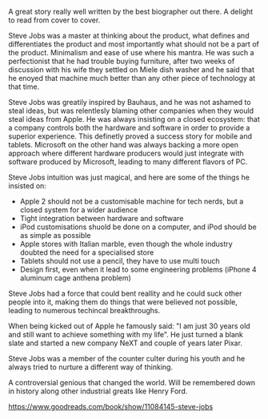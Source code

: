 A great story really well written by the best biographer out there. A delight to read from cover to cover.

Steve Jobs was a master at thinking about the product, what defines and differentiates the product and most importantly what should not be a part of the product. Minimalism and ease of use where his mantra. He was such a perfectionist that he had trouble buying furniture, after two weeks of discussion with his wife they settled on Miele dish washer and he said that he enoyed that machine much better than any other piece of technology at that time. 

Steve Jobs was greatily inspired by Bauhaus, and he was not ashamed to steal ideas, but was relentlesly blaming other companies when they would steal ideas from Apple. He was always insisting on a closed ecosystem: that a company controls both the hardware and software in order to provide a superior experience. This definetly proved a success story for mobile and tablets. Microsoft on the other hand was always backing a more open approach where different hardware producers would just integrate with software produced by Microsoft, leading to many different flavors of PC.

Steve Jobs intuition was just magical, and here are some of the things he insisted on:
* Apple 2 should not be a customisable machine for tech nerds, but a closed system for a wider audience
* Tight integration between hardware and software
* iPod customisations shuold be done on a computer, and iPod should be as simple as possible
* Apple stores with Italian marble, even though the whole industry doubted the need for a specialised store
* Tablets should not use a pencil, they have to use multi touch
* Design first, even when it lead to some engineering problems (iPhone 4 aluminum cage anthena problem)

Steve Jobs had a force that could bent reallity and he could suck other people into it, making them do things that were believed not possible, leading to numerous techincal breakthroughs.

When being kicked out of Apple he famously said: "I am just 30 years old and still want to achieve something with my life". He just turned a blank slate and started a new company NeXT and couple of years later Pixar.

Steve Jobs was a member of the counter culter during his youth and he always tried to nurture a different way of thinking.

A controversial genious that changed the world. Will be remembered down in history along other industrial greats like Henry Ford.

https://www.goodreads.com/book/show/11084145-steve-jobs